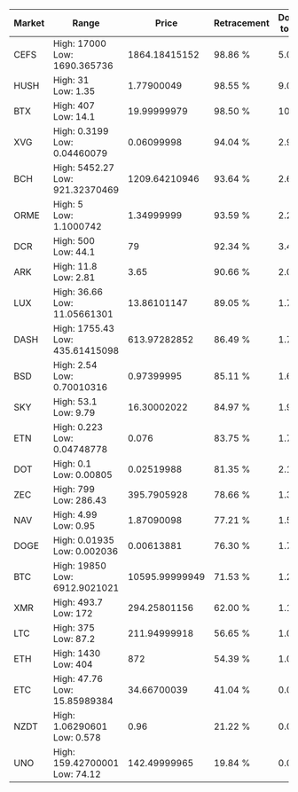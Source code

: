 | Market | Range | Price| Retracement | Doubles to 50% |
| --- | --- | --- | --- | --- |
| CEFS | High: 17000<br />Low: 1690.365736 | 1864.18415152 | 98.86 % | 5.01 |
| HUSH | High: 31<br />Low: 1.35 | 1.77900049 | 98.55 % | 9.09 |
| BTX | High: 407<br />Low: 14.1 | 19.99999979 | 98.50 % | 10.53 |
| XVG | High: 0.3199<br />Low: 0.04460079 | 0.06099998 | 94.04 % | 2.99 |
| BCH | High: 5452.27<br />Low: 921.32370469 | 1209.64210946 | 93.64 % | 2.63 |
| ORME | High: 5<br />Low: 1.1000742 | 1.34999999 | 93.59 % | 2.26 |
| DCR | High: 500<br />Low: 44.1 | 79 | 92.34 % | 3.44 |
| ARK | High: 11.8<br />Low: 2.81 | 3.65 | 90.66 % | 2.00 |
| LUX | High: 36.66<br />Low: 11.05661301 | 13.86101147 | 89.05 % | 1.72 |
| DASH | High: 1755.43<br />Low: 435.61415098 | 613.97282852 | 86.49 % | 1.78 |
| BSD | High: 2.54<br />Low: 0.70010316 | 0.97399995 | 85.11 % | 1.66 |
| SKY | High: 53.1<br />Low: 9.79 | 16.30002022 | 84.97 % | 1.93 |
| ETN | High: 0.223<br />Low: 0.04748778 | 0.076 | 83.75 % | 1.78 |
| DOT | High: 0.1<br />Low: 0.00805 | 0.02519988 | 81.35 % | 2.14 |
| ZEC | High: 799<br />Low: 286.43 | 395.7905928 | 78.66 % | 1.37 |
| NAV | High: 4.99<br />Low: 0.95 | 1.87090098 | 77.21 % | 1.59 |
| DOGE | High: 0.01935<br />Low: 0.002036 | 0.00613881 | 76.30 % | 1.74 |
| BTC | High: 19850<br />Low: 6912.9021021 | 10595.99999949 | 71.53 % | 1.26 |
| XMR | High: 493.7<br />Low: 172 | 294.25801156 | 62.00 % | 1.13 |
| LTC | High: 375<br />Low: 87.2 | 211.94999918 | 56.65 % | 1.09 |
| ETH | High: 1430<br />Low: 404 | 872 | 54.39 % | 1.05 |
| ETC | High: 47.76<br />Low: 15.85989384 | 34.66700039 | 41.04 % | 0.00 |
| NZDT | High: 1.06290601<br />Low: 0.578 | 0.96 | 21.22 % | 0.00 |
| UNO | High: 159.42700001<br />Low: 74.12 | 142.49999965 | 19.84 % | 0.00 |
